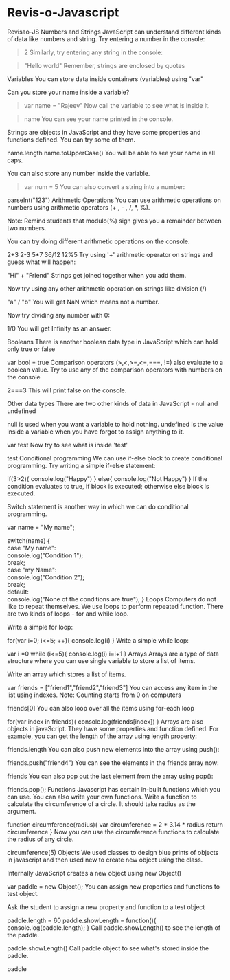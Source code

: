 # Revis-o-Javascript

Revisao-JS
Numbers and Strings
JavaScript can understand different kinds of data like numbers and string. Try entering a number in the console:

> 2
Similarly, try entering any string in the console:

> "Hello world"
Remember, strings are enclosed by quotes

Variables
You can store data inside containers (variables) using "var"

Can you store your name inside a variable?

> var name = "Rajeev"
Now call the variable to see what is inside it.

> name
You can see your name printed in the console.

Strings are objects in JavaScript and they have some properties and functions defined. You can try some of them.

name.length
name.toUpperCase()
You will be able to see your name in all caps.

You can also store any number inside the variable.

> var num = 5
You can also convert a string into a number:

parseInt("123")
Arithmetic Operations
You can use arithmetic operations on numbers using arithmetic operators (+ , - , /, *, %).

Note: Remind students that modulo(%) sign gives you a remainder between two numbers.

You can try doing different arithmetic operations on the console.

2+3
2-3
5*7
36/12
12%5
Try using '+' arithmetic operator on strings and guess what will happen:

"Hi" + "Friend"
Strings get joined together when you add them.

Now try using any other arithmetic operation on strings like division (/)

"a" / "b"
You will get NaN which means not a number.

Now try dividing any number with 0:

1/0
You will get Infinity as an answer.

Booleans
There is another boolean data type in JavaScript which can hold only true or false

var bool = true
Comparison operators (>,<,>=,<=,===, !=) also evaluate to a boolean value. Try to use any of the comparison operators with numbers on the console

2===3
This will print false on the console.

Other data types
There are two other kinds of data in JavaScript - null and undefined

null is used when you want a variable to hold nothing. undefined is the value inside a variable when you have forgot to assign anything to it.

var test
Now try to see what is inside 'test'

test
Conditional programming
We can use if-else block to create conditional programming. Try writing a simple if-else statement:

if(3>2){
	console.log("Happy")
}
else{
	console.log("Not Happy")
}
If the condition evaluates to true, if block is executed; otherwise else block is executed.

Switch statement is another way in which we can do conditional programming.

var name = "My name";

switch(name) {  
case  "My name":  
console.log("Condition 1");  
break;  
case  "my Name":  
console.log("Condition 2");  
break;  
default:  
console.log("None of the conditions are true");
}
Loops
Computers do not like to repeat themselves. We use loops to perform repeated function. There are two kinds of loops - for and while loop.

Write a simple for loop:

for(var i=0; i<=5; ++){
	console.log(i)
}
Write a simple while loop:

var i =0
while (i<=5){
	console.log(i)
	i=i+1
}
Arrays
Arrays are a type of data structure where you can use single variable to store a list of items.

Write an array which stores a list of items.

var friends = ["friend1","friend2","friend3"]
You can access any item in the list using indexes. Note: Counting starts from 0 on computers

friends[0]
You can also loop over all the items using for-each loop

for(var index in friends){
	console.log(friends[index])
}
Arrays are also objects in javaScript. They have some properties and function defined. For example, you can get the length of the array using length property:

friends.length
You can also push new elements into the array using push():

friends.push("friend4")
You can see the elements in the friends array now:

friends
You can also pop out the last element from the array using pop():

friends.pop();
Functions
Javascript has certain in-built functions which you can use. You can also write your own functions. Write a function to calculate the circumference of a circle. It should take radius as the argument.

function circumference(radius){
	var circumference = 2 * 3.14 * radius
	return circumference
}
Now you can use the circumference functions to calculate the radius of any circle.

circumference(5)
Objects
We used classes to design blue prints of objects in javascript and then used new to create new object using the class.

Internally JavaScript creates a new object using new Object()

var paddle = new Object();
You can assign new properties and functions to test object.

Ask the student to assign a new property and function to a test object

paddle.length = 60
paddle.showLength = function(){
	console.log(paddle.length);
}
Call paddle.showLength() to see the length of the paddle.

paddle.showLength()
Call paddle object to see what's stored inside the paddle.

paddle
